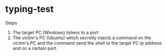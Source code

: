 # typing-test
Steps
1. The target PC (Windows) listens to a port
2. The victim's PC (Ubuntu) which secretly injects a command on the victim's PC and the command send the shell to the target PC ip address and on a certain port.  

